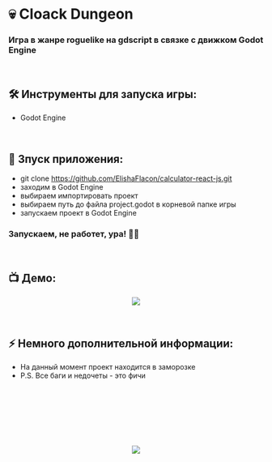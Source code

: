 <h1> 
     💀 Cloack Dungeon
</h1>

<h3>
Игра в жанре roguelike на gdscript в связке с движком Godot Engine
</h3>



</br>



<h2>
  🛠️ Инструменты для запуска игры:
</h2>

- Godot Engine



</br>



<h2>
  🚀 Зпуск приложения:
</h2>

- git clone https://github.com/ElishaFlacon/calculator-react-js.git
- заходим в Godot Engine
- выбираем импортировать проект
- выбираем путь до файла project.godot в корневой папке игры
- запускаем проект в Godot Engine
<h3>
    Запускаем, не работет, ура! 🗿🚬
</h3>



</br>



<h2>
 📺 Демо:
</h2>

<p align="center">
  <img src="https://user-images.githubusercontent.com/83610362/233336110-9856dadc-58bd-4a84-8964-13b067d494d4.png"/>
</p>



</br>



<h2>
⚡ Немного дополнительной информации:
</h2>

- На данный момент проект находится в заморозке
- P.S. Все баги и недочеты - это фичи



<br/>
<br/>
<br/>
<br/>
<br/>
<br/>



<p align="center">
  <img src="https://capsule-render.vercel.app/api?type=waving&color=d179b8&height=64&section=footer"/>
</p>
